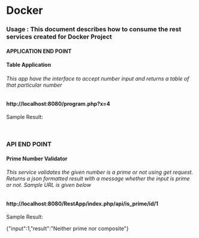 # Docker

<h3>Usage : This document describes how to consume the rest services created for Docker Project </h3>

<h4>APPLICATION END POINT</h4>

<h4> Table Application</h4>
<h6> This app have the interface to accept number input and returns a table of that particular number </h6>

<h4>http://localhost:8080/program.php?x=4 </h4>

Sample Result:



<br>

<h3>API END POINT</h3>

<h4> Prime Number Validator </h4>

<h6> This service validates the given number is a prime or not using get request. Returns a json formatted result with a message whether the input is prime or not. Sample URL is given below </h6>

<h4>http://localhost:8080/RestApp/index.php/api/is_prime/id/1</h4>

Sample Result:

{"input":1,"result":"Neither prime nor composite"}
